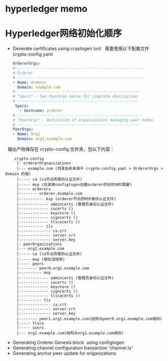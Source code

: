 # hyperledger memo

# Hyperledger网络初始化顺序
 - Generate certificates using cryptogen tool
   需要使用以下配置文件 crypto-config.yaml
   ```yaml
   OrdererOrgs:
   #---------------------------------------------------------
   # Orderer
   # --------------------------------------------------------
   - Name: Orderer
     Domain: example.com
   # ------------------------------------------------------
   # "Specs" - See PeerOrgs below for complete description
   # -----------------------------------------------------
    Specs:
      - Hostname: orderer
   # -------------------------------------------------------
   # "PeerOrgs" - Definition of organizations managing peer nodes
   # ------------------------------------------------------
   PeerOrgs:
   - Name: Org1
     Domain: org1.example.com
   ```
   
   输出产物保存在 crypto-config 文件夹，包以下内容：
   
```
    crypto-config
     |- ordererOrgnanizations
     |--- example.com (目录名称来源于 crypto-config.yaml > OrdererOrgs > Domain 的值)
     |----- ca (ca节点所需的认证文件)
     |----- msp (在调用configtxgen创建orderer的创世块时需要)
     |----- orderers
     |-------- orderer.example.com
     |----------- msp (orderer节点的MSP身份认证文件)
     |------------- admincerts (管理员身份认证文件)
     |------------- cacerts ()
     |------------- keystore ()
     |------------- signcerts ()
     |------------- tlscacerts ()
     |----------- tls
     |-------------- ca.crt
     |-------------- server.crt
     |-------------- server.key
     |- peerOrganizations
     |--- org1.example.com
     |----- ca (ca节点所需的认证文件)
     |----- msp (貌似没啥用)
     |----- peers 
     |-------- peer0.org1.example.com
     |---------- msp
     |------------- admincerts (管理员身份认证文件)
     |------------- cacerts ()
     |------------- keystore ()
     |------------- signcerts ()
     |------------- tlscacerts ()
     |---------- tls
     |-------------- ca.crt
     |-------------- server.crt
     |-------------- server.key
     |-------- peer1.org1.example.com(结构与peer0.org1.example.com相同)
     |----- tlsca
     |----- users
     |--- org2.example.com(结构与org1.example.com相同)
 ```
 
 - Generating Orderer Genesis block  using configtxgen
 - Generating channel configuration transaction 'channel.tx'
 - Generating anchor peer update for origanizations
 
